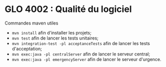 GLO 4002 : Qualité du logiciel
==============================

Commandes maven utiles
* `mvn install` afin d'installer les projets;
* `mvn test` afin de lancer les tests unitaires;
* `mvn integration-test -pl acceptanceTests` afin de lancer les tests d'acceptation;
* `mvn exec:java -pl centralServer` afin de lancer le serveur central;
* `mvn exec:java -pl emergencyServer` afin de lancer le serveur d'urgence.
